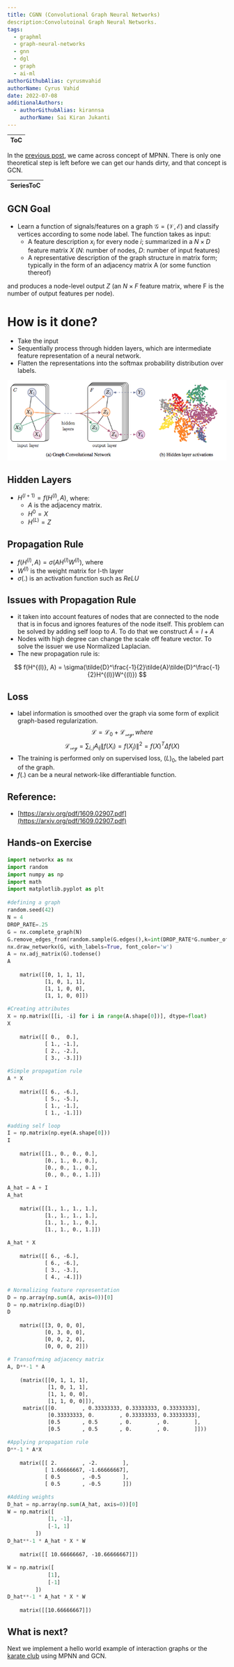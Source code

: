 ```yaml
---
title: CGNN (Convolutional Graph Neural Networks)
description:Convolutoinal Graph Neural Networks.
tags:
  - graphml
  - graph-neural-networks
  - gnn
  - dgl
  - graph
  - ai-ml
authorGithubAlias: cyrusmvahid
authorName: Cyrus Vahid
date: 2022-07-08
additionalAuthors: 
  - authorGithubAlias: kirannsa
    authorName: Sai Kiran Jukanti
---
```


|ToC|
|---|


In the [previous post](../04-graph-convolutional-networks), we came across concept of MPNN. There is only one theoretical step is left before we can get our hands dirty, and that concept is GCN.

|SeriesToC|
|---------|

## GCN Goal

- Learn a function of signals/features on a graph $\mathcal{G}=(\mathcal{V}, \mathcal{E})$ and classify vertices according to some node label. The function  takes as input:
  - A feature description $x_i$ for every node $i$; summarized in a $N\times D$ feature matrix $X$ ($N$: number of nodes, $D$: number of input features)
  - A representative description of the graph structure in matrix form; typically in the form of an adjacency matrix A (or some function thereof)

and produces a node-level output $Z$ (an $N\times F$ feature matrix, where F is the number of output features per node).

# How is it done?

- Take the input
- Sequentially process through hidden layers, which are intermediate feature representation of a neural network.
- Flatten the representations into the softmax probability distribution over labels.

![image.png](images/gcn.png "Figure 1: Intuitive representation of GCN. The image on the left represents a walk and C channels. THe graph then is aggregated into F feature maps in the output layers. It is notable that the graph structure (edges) have remained unchanged. labels are represented as $Y_i$. Finally hidden layer activations are represented on the right side. Image source: https://arxiv.org/pdf/1609.02907.pdf")

## Hidden Layers

- $H^{(l+1)}=f(H^{(l)}, A)$, where:
  - $A$ is the adjacency matrix.
  - $H^{0} = X$
  - $H^{(L)} = Z$

## Propagation Rule

- $f(H^{(l)}, A) = \sigma(AH^{(l)}W^{(l)})$, where
- $W^{(l)}$ is the weight matrix for l-th layer
- $\sigma(.)$ is an activation function such as $ReLU$

## Issues with Propagation Rule

- it taken into account features of nodes that are connected to the node that is in focus and ignores features of the node itself. This problem can be solved by adding self loop to $A$. To do that we construct $\tilde{A} = I + A$
- Nodes with high degree can change the scale off feature vector. To solve the issuer we use Normalized Laplacian.
- The new propagation rule is:

$$
f(H^{(l)}, A) = \sigma(\tilde{D}^\frac{-1}{2}\tilde{A}\tilde{D}^\frac{-1}{2}H^{(l)}W^{(l)})
$$

## Loss

- label information is smoothed over the graph via some form of explicit graph-based regularization.
  $$
  \mathcal{L}=\mathcal{L_0}+\mathcal{L_{reg}}, where
  $$
  $$
  \mathcal{L_{reg}} = \sum_{i,j}A_{ij}\|f(X_i)=f(X_j)\|^2=f(X)^T \Delta f(X)
  $$
- The training is performed only on supervised loss, $\mathcal(L)_0$, the labeled part of the graph.
- $f(.)$ can be a neural network-like differantiable function.

## Reference:

- [https://arxiv.org/pdf/1609.02907.pdf](https://arxiv.org/pdf/1609.02907.pdf)

## Hands-on Exercise

```python
import networkx as nx
import random
import numpy as np
import math
import matplotlib.pyplot as plt
```

```python
#defining a graph
random.seed(42)
N = 4
DROP_RATE=.25
G = nx.complete_graph(N)
G.remove_edges_from(random.sample(G.edges(),k=int(DROP_RATE*G.number_of_edges())))
nx.draw_networkx(G, with_labels=True, font_color='w')
A = nx.adj_matrix(G).todense()
A
```


```text
    matrix([[0, 1, 1, 1],
            [1, 0, 1, 1],
            [1, 1, 0, 0],
            [1, 1, 0, 0]])
```

```python
#Creating attributes
X = np.matrix([[i, -i] for i in range(A.shape[0])], dtype=float)
X
```

```text
    matrix([[ 0.,  0.],
            [ 1., -1.],
            [ 2., -2.],
            [ 3., -3.]])
```

```python
#Simple propagation rule
A * X
```

```text
    matrix([[ 6., -6.],
            [ 5., -5.],
            [ 1., -1.],
            [ 1., -1.]])
```

```python
#adding self loop
I = np.matrix(np.eye(A.shape[0]))
I
```

```text
    matrix([[1., 0., 0., 0.],
            [0., 1., 0., 0.],
            [0., 0., 1., 0.],
            [0., 0., 0., 1.]])
```

```python
A_hat = A + I
A_hat
```

```text
    matrix([[1., 1., 1., 1.],
            [1., 1., 1., 1.],
            [1., 1., 1., 0.],
            [1., 1., 0., 1.]])
```

```python
A_hat * X
```

```text
    matrix([[ 6., -6.],
            [ 6., -6.],
            [ 3., -3.],
            [ 4., -4.]])
```

```python
# Normalizing feature representation
D = np.array(np.sum(A, axis=0))[0]
D = np.matrix(np.diag(D))
D
```

```text
    matrix([[3, 0, 0, 0],
            [0, 3, 0, 0],
            [0, 0, 2, 0],
            [0, 0, 0, 2]])
```


```python
# Transofrming adjacency matrix
A, D**-1 * A
```

```text
    (matrix([[0, 1, 1, 1],
             [1, 0, 1, 1],
             [1, 1, 0, 0],
             [1, 1, 0, 0]]),
     matrix([[0.        , 0.33333333, 0.33333333, 0.33333333],
             [0.33333333, 0.        , 0.33333333, 0.33333333],
             [0.5       , 0.5       , 0.        , 0.        ],
             [0.5       , 0.5       , 0.        , 0.        ]]))
```

```python
#Applying propagation rule
D**-1 * A*X
```

```text
    matrix([[ 2.        , -2.        ],
            [ 1.66666667, -1.66666667],
            [ 0.5       , -0.5       ],
            [ 0.5       , -0.5       ]])
```

```python
#Adding weights
D_hat = np.array(np.sum(A_hat, axis=0))[0]
W = np.matrix([
             [1, -1],
             [-1, 1]
         ])
D_hat**-1 * A_hat * X * W
```

```text
    matrix([[ 10.66666667, -10.66666667]])
```

```python
W = np.matrix([
             [1],
             [-1]
         ])
D_hat**-1 * A_hat * X * W
```

```text
    matrix([[10.66666667]])
```

## What is next?

Next we implement a hello world example of interaction graphs or the [karate club](../machine-learning-graphs/05-GNN-example-karate-club) using MPNN and GCN.
